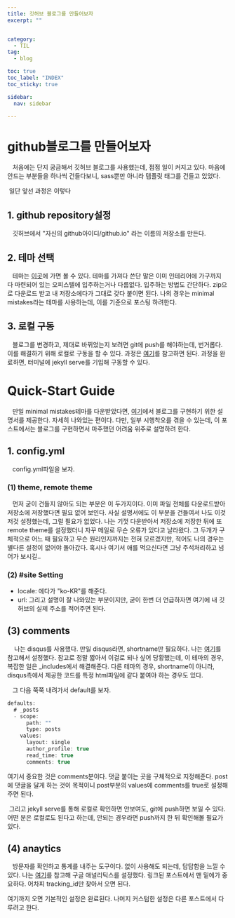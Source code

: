 ```yaml
---
title: 깃허브 블로그를 만들어보자
excerpt: ""


category:
  - TIL
tag:
  - blog

toc: true
toc_label: "INDEX"
toc_sticky: true 

sidebar:
  nav: sidebar

---
```


# github블로그를 만들어보자
&nbsp;&nbsp;&nbsp;처음에는 단지 궁금해서 깃허브 블로그를 사용했는데, 점점 일이 커지고 있다. 마음에 안드는 부분들을 하나씩 건들다보니, sass뿐만 아니라 템플릿 태그를 건들고 있었다.  

&nbsp;일단 앞선 과정은 이렇다

## 1. github repository설정
&nbsp;&nbsp;&nbsp;깃허브에서 "자신의 github아이디/github.io" 라는 이름의 저장소를 만든다.

## 2. 테마 선택
&nbsp;&nbsp;&nbsp;테마는 <a href="https://github.com/topics/jekyll-theme">이곳</a>에 가면 볼 수 있다. 테마를 가져다 쓴단 말은 이미 인테리어에 가구까지 다 마련되어 있는 오피스텔에 입주하는거나 다름없다. 입주하는 방법도 간단하다. zip으로 다운로드 받고 내 저장소에다가 그대로 갖다 붙이면 된다. 나의 경우는 minimal mistakes라는 테마를 사용하는데, 이를 기준으로 포스팅 하려한다.

## 3. 로컬 구동
&nbsp;&nbsp;&nbsp;블로그를 변경하고, 제대로 바뀌었는지 보려면 git에 push를 해야하는데, 번거롭다. 이를 해결하기 위해 로컬로 구동을 할 수 있다. 과정은 <a href="https://ychae-leah.tistory.com/15">여기</a>를 참고하면 된다. 과정을 완료하면, 터미널에 jekyll serve를 기입해 구동할 수 있다.

# Quick-Start Guide
&nbsp;&nbsp;&nbsp;만일 minimal mistakes테마를 다운받았다면, <a href="https://mmistakes.github.io/minimal-mistakes/docs/quick-start-guide/">여기</a>에서 블로그를 구현하기 위한 설명서를 제공한다. 자세히 나와있는 편이다. 다만, 일부 시행착오를 겪을 수 있는데, 이 포스트에서는 블로그를 구현하면서 마주했던 어려움 위주로 설명하려 한다.

## 1. config.yml
&nbsp;&nbsp;&nbsp;config.yml파일을 보자. 
### (1) theme, remote theme
&nbsp;&nbsp;&nbsp;먼저 굳이 건들지 않아도 되는 부분은 이 두가지이다. 이미 파일 전체를 다운로드받아 저장소에 저장했다면 필요 없어 보인다. 사실 설명서에도 이 부분을 건들여서 나도 이것저것 설정했는데, 그럴 필요가 없었다. 나는 기껏 다운받아서 저장소에 저장한 뒤에 또 remote theme를 설정했더니 자꾸 메일로 무슨 오류가 있다고 날라왔다. 그 두개가 구체적으로 어느 때 필요하고 무슨 원리인지까지는 전혀 모르겠지만, 적어도 나의 경우는 별다른 설정이 없어야 돌아갔다. 혹시나 여기서 애를 먹으신다면 그냥 주석처리하고 넘어가 보시길..

### (2) #site Setting 
- locale: 에다가 "ko-KR"를 해준다. 
- url: 그리고 설명이 잘 나와있는 부분이지만, 굳이 한번 더 언급하자면 여기에 내 깃허브의 실제 주소를 적어주면 된다. 

## (3) comments
&nbsp;&nbsp;&nbsp; 나는 disqus를 사용했다. 만일 disqus라면, shortname만 필요하다. 나는 <a href="https://devmjun.github.io/archive/addComments">여기</a>를 참고해서 설정했다. 잠고로 정말 짧아서 이걸로 되나 싶어 당황했는데, 이 테마의 경우, 복잡한 일은 _includes에서 해결해준다. 다른 테마의 경우, shortname이 아니라, disqus측에서 제공한 코드를 특정 html파일에 같다 붙여야 하는 경우도 있다.

&nbsp;&nbsp;&nbsp;그 다음 쭉쭉 내려가서 default를 보자.
```js
defaults:
  # _posts
  - scope:
      path: ""
      type: posts
    values:
      layout: single
      author_profile: true
      read_time: true
      comments: true
```
여기서 중요한 것은 comments분이다. 댓글 붙이는 곳을 구체적으로 지정해준다. post에 댓글을 달게 하는 것이 목적이니 post부분의 values에 comments를 true로 설정해주면 된다.

&nbsp;그리고 jekyll serve를 통해 로컬로 확인하면 안보여도, git에 push하면 보일 수 있다. 어떤 분은 로컬로도 된다고 하는데, 안되는 경우라면 push까지 한 뒤 확인해볼 필요가 있다.

## (4) anaytics
&nbsp;&nbsp;&nbsp;방문자를 확인하고 통계를 내주는 도구이다. 없이 사용해도 되는데, 답답함을 느낄 수 있다. 나는 <a href="https://simplehanlab.github.io/jekyll/minimal-mistakes/google-analytics/">여기</a>를 참고해 구글 애널리틱스를 설정했다. 링크된 포스트에서 맨 밑에가 중요하다. 어차피 tracking_id만 찾아서 오면 된다.

여기까지 오면 기본적인 설정은 완료된다. 나머지 커스텀한 설정은 다른 포스트에서 다루려고 한다.
